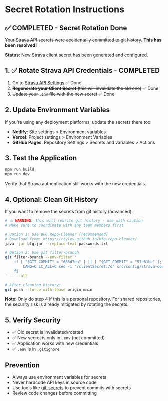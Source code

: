 # Secret Rotation Instructions

## ✅ COMPLETED - Secret Rotation Done

~~Your Strava API secrets were accidentally committed to git history.~~ **This has been resolved!**

**Status**: New Strava client secret has been generated and configured.

## 1. ✅ Rotate Strava API Credentials - COMPLETED

1. ~~Go to [Strava API Settings](https://www.strava.com/settings/api)~~ ✅ Done
2. ~~**Regenerate your Client Secret** (this will invalidate the old one)~~ ✅ Done  
3. ~~Update your `.env` file with the new secret~~ ✅ Done

## 2. Update Environment Variables

If you're using any deployment platforms, update the secrets there too:
- **Netlify**: Site settings > Environment variables
- **Vercel**: Project settings > Environment Variables
- **GitHub Pages**: Repository Settings > Secrets and variables > Actions

## 3. Test the Application

```bash
npm run build
npm run dev
```

Verify that Strava authentication still works with the new credentials.

## 4. Optional: Clean Git History

If you want to remove the secrets from git history (advanced):

```bash
# ⚠️ WARNING: This will rewrite git history - use with caution
# Make sure to coordinate with any team members first

# Option 1: Use BFG Repo-Cleaner (recommended)
# Download from: https://rtyley.github.io/bfg-repo-cleaner/
java -jar bfg.jar --replace-text passwords.txt

# Option 2: Use git filter-branch
git filter-branch --env-filter '
    if [ "$GIT_COMMIT" = "683d7ea" ] || [ "$GIT_COMMIT" = "57e81be" ]; then
        LANG=C LC_ALL=C sed -i "/clientSecret:/d" src/config/strava-config.ts
    fi
' -- --all

# After cleaning history:
git push --force-with-lease origin main
```

**Note**: Only do step 4 if this is a personal repository. For shared repositories, the security risk is already mitigated by rotating the secrets.

## 5. Verify Security

- ✅ Old secret is invalidated/rotated
- ✅ New secret is only in `.env` (not committed)  
- ✅ Application works with new credentials
- ✅ `.env` is in `.gitignore`

## Prevention

- Always use environment variables for secrets
- Never hardcode API keys in source code
- Use tools like [git-secrets](https://github.com/awslabs/git-secrets) to prevent commits with secrets
- Review code changes before committing